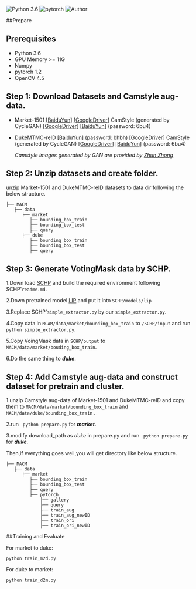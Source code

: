 ![Python 3.6](https://img.shields.io/badge/python-3.6-green.svg)
![pytorch](https://img.shields.io/badge/pytorch-1.2-blue.svg)
![Author](https://img.shields.io/badge/wangrui-AHU-orange.svg)

##Prepare

## Prerequisites
- Python 3.6
- GPU Memory >= 11G
- Numpy
- pytorch 1.2
- OpenCV  4.5

## Step 1: Download Datasets and Camstyle aug-data.
- Market-1501 [[BaiduYun]](http://pan.baidu.com/s/1ntIi2Op) [[GoogleDriver]](https://drive.google.com/file/d/0B8-rUzbwVRk0c054eEozWG9COHM/view?usp=sharing) CamStyle (generated by CycleGAN) [[GoogleDriver]](https://drive.google.com/open?id=1klY3nBS2sD4pxcyUbSlhtfTk9ButMNW1) [[BaiduYun]](https://pan.baidu.com/s/1NHv1UfI9bKo1XrDx8g70ow) (password: 6bu4)
   
- DukeMTMC-reID [[BaiduYun]](https://pan.baidu.com/s/1jS0XM7Var5nQGcbf9xUztw) (password: bhbh) [[GoogleDriver]](https://drive.google.com/open?id=1jjE85dRCMOgRtvJ5RQV9-Afs-2_5dY3O) CamStyle (generated by CycleGAN) [[GoogleDriver]](https://drive.google.com/open?id=1tNc-7C3mpSFa_xOti2PmUVXTEiqmJlUI) [[BaiduYun]](https://pan.baidu.com/s/1NHv1UfI9bKo1XrDx8g70ow) (password: 6bu4)
 
  *Camstyle images generated by GAN are provided by [Zhun Zhong](https://github.com/zhunzhong07)*

## Step 2: Unzip datasets and create folder.
unzip Market-1501 and DukeMTMC-reID datasets to data dir following the below structure.
 
```
├── MACM
   ├── data
      ├── market
         ├── bounding_box_train
         ├── bounding_box_test
         ├── query
      ├── duke
         ├── bounding_box_train
         ├── bounding_box_test
         ├── query
``` 


## Step 3: Generate VotingMask data by SCHP.
1.Down load [SCHP](https://github.com/PeikeLi/Self-Correction-Human-Parsing) and build the required environment following SCHP'`readme.md`.

2.Down pretrained model [LIP](https://drive.google.com/file/d/1k4dllHpu0bdx38J7H28rVVLpU-kOHmnH/view?usp=sharing) and put it into `SCHP/models/lip`

3.Replace SCHP'`simple_extractor.py` by our `simple_extractor.py`.

4.Copy data in `MCAM/data/market/bounding_box_train` to `/SCHP/input` and run ```python simple_extractor.py```.

5.Copy VoingMask data in `SCHP/output` to `MACM/data/market/bouding_box_train`.

6.Do the same thing to ***duke***.

## Step 4: Add Camstyle aug-data and construct dataset for pretrain and cluster.
1.unzip Camstyle aug-data of Market-1501 and DukeMTMC-reID and copy them to `MACM/data/market/bounding_box_train` and `MACM/data/duke/bounding_box_train` .

2.run ``` python prepare.py``` for ***market***.

3.modify download_path as *duke* in prepare.py and run ``` python prepare.py``` for ***duke***.

Then,if everything goes well,you will get directory like below structure.
```
├── MACM
   ├── data
      ├── market
         ├── bounding_box_train
         ├── bounding_box_test
         ├── query
         ├── pytorch
             ├── gallery
             ├── query
             ├── train_aug
             ├── train_aug_newID
             ├── train_ori
             ├── train_ori_newID
``` 

##Training and Evaluate

For market to duke:
```
python train_m2d.py
```
For duke to market:
```
python train_d2m.py
```

